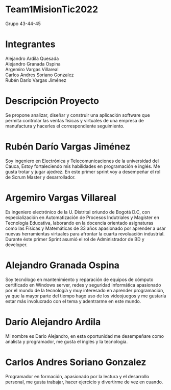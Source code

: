 
# Team1MisionTic2022

Grupo 43-44-45

# Integrantes

Alejandro Ardila Quesada                                                                                          
Alejandro Granada Ospina                                                                                       
Argemiro Vargas Villareal                                                                                          
Carlos Andres Soriano Gonzalez                                                                                  
Rubén Darío Vargas Jiménez                                                                                      

# Descripción Proyecto 
Se propone analizar, diseñar y construir una aplicación software que permita controlar las ventas físicas y virtuales de una empresa de manufactura y hacerles el correspondiente seguimiento.

# Rubén Darío Vargas Jiménez 
Soy ingeniero en Electrónica y Telecomunicaciones de la universidad del Cauca, Estoy fortaleciendo mis habilidades en programación e inglés. Me gusta trotar y jugar ajedrez. En este primer sprint voy a desempeñar el rol de Scrum Master y desarrollador. 

# Argemiro Vargas Villareal
Es ingeniero electrónico de la U. Distrital oriundo de Bogotá D.C, con especialización en Automatización de Procesos Indutriales y Magíster en Tecnología Educativa, laborando en la docencia orientado asignaturas como las Físicas y Matemáticas de 33 años apasionado por aprender a usar nuevas herramientas virtuales para afrontar la cuarta revoluación industrial. Durante éste primer Sprint asumió el rol de Administrador de BD y developer.

# Alejandro Granada Ospina
Soy tecnólogo en mantenimiento y reparación de equipos de cómputo certificado en Windows server, redes y seguridad informática apasionado por el mundo de la tecnología y muy interesado en aprender programación, ya que la mayor parte del tiempo hago uso de los videojuegos y me gustaría estar más involucrado con el tema y adentrarme en este mundo.

# Darío Alejandro Ardila 
Mi nombre es Dario Alejandro, en esta oportunidad me desempeñare como analista y programador, me gusta el inglés y la tecnología. 

# Carlos Andres Soriano Gonzalez                               
Programador en formación, apasionado por la lectura y el desarrollo personal, me gusta trabajar, hacer ejercicio y divertirme de vez en cuando.


